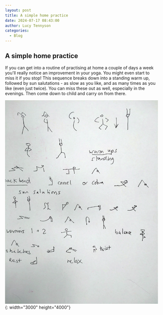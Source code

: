 ```yaml
---
layout: post
title: A simple home practice
date: 2024-07-17 08:43:00
author: Lucy Tennyson
categories:
  - Blog
---
```

## A simple home practice

If you can get into a routine of practising at home a couple of days a week you&#39;ll really notice an improvement in your yoga. You might even start to miss it if you stop! This sequence breaks down into a standing warm up, followed by sun salutations - as slow as you like, and as many times as you like (even just twice). You can miss these out as well, especially in the evenings. Then come down to child and carry on from there.

![Home practice](/assets/1000034921.jpg){: width="3000" height="4000"}